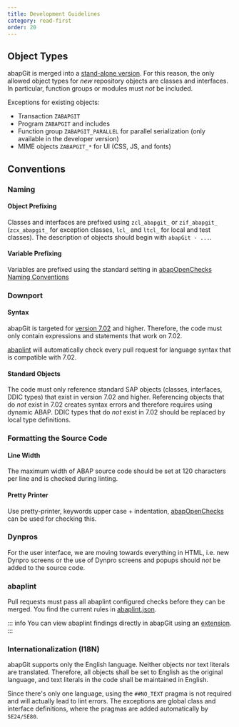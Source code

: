 ```yaml
---
title: Development Guidelines
category: read-first
order: 20
---
```


## Object Types

abapGit is merged into a [stand-alone version](/user-guide/getting-started/install.md). For this reason, the only allowed object types for *new* repository objects are classes and interfaces. In particular, function groups or modules must *not* be included.

Exceptions for existing objects:
- Transaction `ZABAPGIT`
- Program `ZABAPGIT` and includes
- Function group `ZABAPGIT_PARALLEL` for parallel serialization (only available in the developer version)
- MIME objects `ZABAPGIT_*` for UI (CSS, JS, and fonts)

## Conventions

### Naming

#### Object Prefixing

Classes and interfaces are prefixed using `zcl_abapgit_` or `zif_abapgit_` (`zcx_abapgit_` for exception classes, `lcl_` and `ltcl_` for local and test classes). The description of objects should begin with `abapGit - ...`. 

#### Variable Prefixing

Variables are prefixed using the standard setting in [abapOpenChecks Naming Conventions](https://docs.abapopenchecks.org/checks/69/)

### Downport

#### Syntax

abapGit is targeted for [version 7.02](https://help.sap.com/doc/abapdocu_latest_index_htm/latest/en-US/index.htm?file=abennews-71.htm) and higher. Therefore, the code must only contain expressions and statements that work on 7.02.

[abaplint](https://abaplint.org) will automatically check every pull request for language syntax that is compatible with 7.02.

#### Standard Objects

The code must only reference standard SAP objects (classes, interfaces, DDIC types) that exist in version 7.02 and higher. Referencing objects that do *not* exist in 7.02 creates syntax errors and therefore requires using dynamic ABAP. DDIC types that do *not* exist in 7.02 should be replaced by local type definitions.

### Formatting the Source Code

#### Line Width

The maximum width of ABAP source code should be set at 120 characters per line and is checked during linting.

#### Pretty Printer

Use pretty-printer, keywords upper case + indentation, [abapOpenChecks](https://docs.abapopenchecks.org/checks/06/) can be used for checking this.

### Dynpros

For the user interface, we are moving towards everything in HTML, i.e. new Dynpro screens or the use of Dynpro screens and popups should *not* be added to the source code.

### abaplint

Pull requests must pass all abaplint configured checks before they can be merged. You find the current rules in [abaplint.json](https://github.com/abapGit/abapGit/blob/main/abaplint.json).

::: info
You can view abaplint findings directly in abapGit using an [extension](https://github.com/Marc-Bernard-Tools/ABAP-Lint-Ext-for-abapGit).
:::

### Internationalization (I18N)

abapGit supports only the English language. Neither objects nor text literals are translated. Therefore, all objects shall be set to English as the original language, and text literals in the code shall be maintained in English. 

Since there's only one language, using the `##NO_TEXT` pragma is not required and will actually lead to lint errors. The exceptions are global class and interface definitions, where the pragmas are added automatically by `SE24/SE80`. 
